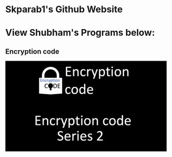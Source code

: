 # Skparab1's Github Website
# View Shubham's Programs below:
## Encryption code
![](Encryption_code_Video_thumbnail.jpg)

